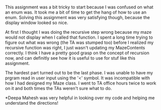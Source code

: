 This assignment was a bit tricky to start because I was confused on what an enum was. It took me a bit of time to get the hang of how to use an enum. Solving this assignment was very satisfying though, because the display window looked so nice. 

At first I thought I was doing the recursive step wrong because my maze would not display when I called that function. I spent a long time trying to figure out what was wrong (the TA was stumped too) before I realized my recursive function was right, I just wasn't updating my MazeContents correctly. I think I have a pretty good grasp on the concept of recursion now, and can definitly see how it is useful to use for stuf like this assignment. 

The hardest part turned out to be the last phase. I was unable to have my prgram read in user input using the '<' symbol. It was incompatible with how I had designed my Maze class. I went to TA office hours twice to work on it and both times the TAs weren't sure what to do. 

*Deepa Mahesh was very helpful in looking over my code and helping me understand the directions!